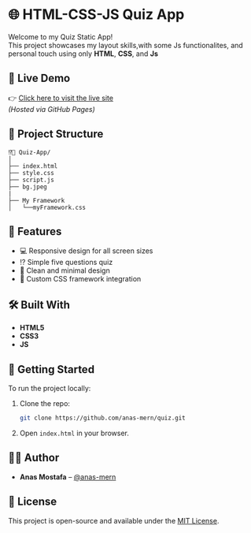 # 🌐 HTML-CSS-JS Quiz App

Welcome to my Quiz Static App!  
This project showcases my layout skills,with some Js functionalites, and personal touch using only **HTML**, **CSS**, and **Js**

## 📸 Live Demo

👉 [Click here to visit the live site](https://anas-mern.github.io/guess-word/)  
*(Hosted via GitHub Pages)*

## 📁 Project Structure

```
⁉️📁 Quiz-App/
│
├── index.html
├── style.css
├── script.js
├── bg.jpeg
|
├── My Framework
│   └──myFramework.css

```

## 🎯 Features

- 💻 Responsive design for all screen sizes  
- ⁉️ Simple five questions quiz
- 🎨 Clean and minimal design  
- 🧱 Custom CSS framework integration

## 🛠️ Built With

- **HTML5**
- **CSS3**
- **JS**

## 🚀 Getting Started

To run the project locally:

1. Clone the repo:
   ```bash
   git clone https://github.com/anas-mern/quiz.git
   ```
2. Open `index.html` in your browser.

## 🙋‍♂️ Author

- **Anas Mostafa** – [@anas-mern](https://github.com/anas-mern)

## 📄 License

This project is open-source and available under the [MIT License](LICENSE).
